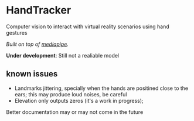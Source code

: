 # HandTracker
Computer vision to interact with virtual reality scenarios using hand gestures

*Built on top of [mediapipe](https://google.github.io/mediapipe/).*

**Under development**: Still not a realiable model


## known issues
- Landmarks jittering, specially when the hands are positined close to the ears; this may produce loud noises, be careful 
- Elevation only outputs zeros (it's a work in progress);


Better documentation may or may not come in the future
